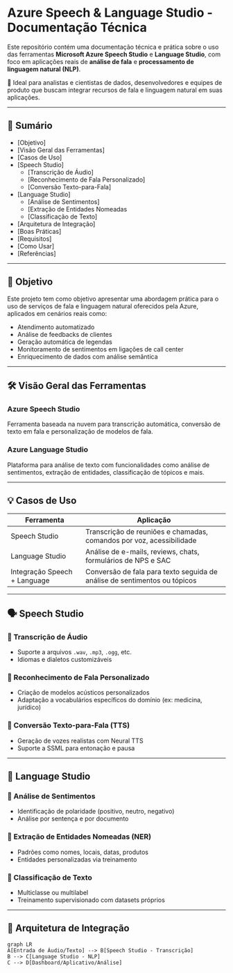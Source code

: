 # Azure Speech & Language Studio - Documentação Técnica

Este repositório contém uma documentação técnica e prática sobre o uso das ferramentas **Microsoft Azure Speech Studio** e **Language Studio**, com foco em aplicações reais de **análise de fala** e **processamento de linguagem natural (NLP)**.

📌 Ideal para analistas e cientistas de dados, desenvolvedores e equipes de produto que buscam integrar recursos de fala e linguagem natural em suas aplicações.

---

## 📘 Sumário

- [Objetivo]
- [Visão Geral das Ferramentas]
- [Casos de Uso]
- [Speech Studio]
  - [Transcrição de Áudio]
  - [Reconhecimento de Fala Personalizado]
  - [Conversão Texto-para-Fala]
- [Language Studio]
  - [Análise de Sentimentos]
  - [Extração de Entidades Nomeadas
  - [Classificação de Texto]
- [Arquitetura de Integração]
- [Boas Práticas]
- [Requisitos]
- [Como Usar]
- [Referências]

---

## 🎯 Objetivo

Este projeto tem como objetivo apresentar uma abordagem prática para o uso de serviços de fala e linguagem natural oferecidos pela Azure, aplicados em cenários reais como:

- Atendimento automatizado
- Análise de feedbacks de clientes
- Geração automática de legendas
- Monitoramento de sentimentos em ligações de call center
- Enriquecimento de dados com análise semântica

---

## 🛠️ Visão Geral das Ferramentas

### Azure Speech Studio

Ferramenta baseada na nuvem para transcrição automática, conversão de texto em fala e personalização de modelos de fala.

### Azure Language Studio

Plataforma para análise de texto com funcionalidades como análise de sentimentos, extração de entidades, classificação de tópicos e mais.

---

## 💡 Casos de Uso

| Ferramenta        | Aplicação                                                                 |
|-------------------|---------------------------------------------------------------------------|
| Speech Studio      | Transcrição de reuniões e chamadas, comandos por voz, acessibilidade      |
| Language Studio    | Análise de e-mails, reviews, chats, formulários de NPS e SAC               |
| Integração Speech + Language | Conversão de fala para texto seguida de análise de sentimentos ou tópicos |

---

## 🗣️ Speech Studio

### 📌 Transcrição de Áudio

- Suporte a arquivos `.wav`, `.mp3`, `.ogg`, etc.
- Idiomas e dialetos customizáveis

### 📌 Reconhecimento de Fala Personalizado

- Criação de modelos acústicos personalizados
- Adaptação a vocabulários específicos do domínio (ex: medicina, jurídico)

### 📌 Conversão Texto-para-Fala (TTS)

- Geração de vozes realistas com Neural TTS
- Suporte a SSML para entonação e pausa

---

## 🧠 Language Studio

### 📌 Análise de Sentimentos

- Identificação de polaridade (positivo, neutro, negativo)
- Análise por sentença e por documento

### 📌 Extração de Entidades Nomeadas (NER)

- Padrões como nomes, locais, datas, produtos
- Entidades personalizadas via treinamento

### 📌 Classificação de Texto

- Multiclasse ou multilabel
- Treinamento supervisionado com datasets próprios

---

## 🧩 Arquitetura de Integração

```mermaid
graph LR
A[Entrada de Áudio/Texto] --> B[Speech Studio - Transcrição]
B --> C[Language Studio - NLP]
C --> D[Dashboard/Aplicativo/Análise]

